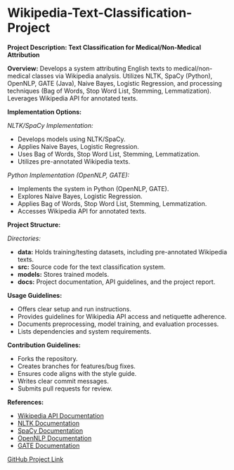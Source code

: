 # Wikipedia-Text-Classification-Project

**Project Description: Text Classification for Medical/Non-Medical Attribution**

**Overview:**
Develops a system attributing English texts to medical/non-medical classes via Wikipedia analysis. Utilizes NLTK, SpaCy (Python), OpenNLP, GATE (Java), Naive Bayes, Logistic Regression, and processing techniques (Bag of Words, Stop Word List, Stemming, Lemmatization). Leverages Wikipedia API for annotated texts.

**Implementation Options:**

*NLTK/SpaCy Implementation:*
- Develops models using NLTK/SpaCy.
- Applies Naive Bayes, Logistic Regression.
- Uses Bag of Words, Stop Word List, Stemming, Lemmatization.
- Utilizes pre-annotated Wikipedia texts.

*Python Implementation (OpenNLP, GATE):*
- Implements the system in Python (OpenNLP, GATE).
- Explores Naive Bayes, Logistic Regression.
- Applies Bag of Words, Stop Word List, Stemming, Lemmatization.
- Accesses Wikipedia API for annotated texts.

**Project Structure:**

*Directories:*
- **data:** Holds training/testing datasets, including pre-annotated Wikipedia texts.
- **src:** Source code for the text classification system.
- **models:** Stores trained models.
- **docs:** Project documentation, API guidelines, and the project report.

**Usage Guidelines:**
- Offers clear setup and run instructions.
- Provides guidelines for Wikipedia API access and netiquette adherence.
- Documents preprocessing, model training, and evaluation processes.
- Lists dependencies and system requirements.

**Contribution Guidelines:**
- Forks the repository.
- Creates branches for features/bug fixes.
- Ensures code aligns with the style guide.
- Writes clear commit messages.
- Submits pull requests for review.

**References:**
- [Wikipedia API Documentation](https://www.mediawiki.org/wiki/API:Main_page)
- [NLTK Documentation](https://www.nltk.org/)
- [SpaCy Documentation](https://spacy.io/)
- [OpenNLP Documentation](https://opennlp.apache.org/)
- [GATE Documentation](https://gate.ac.uk/)

[GitHub Project Link](#)
